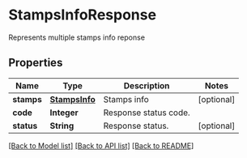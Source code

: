 ﻿
# StampsInfoResponse
Represents multiple stamps info reponse

## Properties
Name | Type | Description | Notes
------------ | ------------- | ------------- | -------------
**stamps** | [**StampsInfo**](StampsInfo.md) | Stamps info | [optional]
**code** | **Integer** | Response status code. | 
**status** | **String** | Response status. | [optional]


[[Back to Model list]](../../README.md#documentation-for-models) [[Back to API list]](../../README.md#documentation-for-api-endpoints) [[Back to README]](../../README.md)


